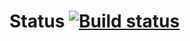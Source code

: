 # Status [![Build status](https://ci.appveyor.com/api/projects/status/52qatfhe2an33ge6/branch/main?svg=true)](https://ci.appveyor.com/project/SKS81/orderingcard/branch/main)

